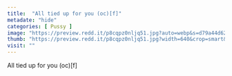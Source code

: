 ```yaml
---
title:  "All tied up for you (oc)[f]"
metadate: "hide"
categories: [ Pussy ]
image: "https://preview.redd.it/p8cqpz0nljq51.jpg?auto=webp&s=d79a44d625fb85222c6759574178c4e1202d6b57"
thumb: "https://preview.redd.it/p8cqpz0nljq51.jpg?width=640&crop=smart&auto=webp&s=b0366d7caadb436fdcb6a553f7f418736f766c76"
visit: ""
---
```

All tied up for you (oc)[f]
